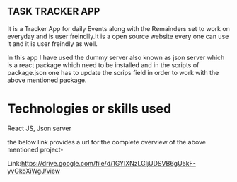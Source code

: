 ## TASK TRACKER APP
It is a Tracker App for daily Events along with the Remainders set to work on everyday and is user freindlly.It is a open source website every one can use it and it is user freindly as well.

In this app I have used the dummy server also known as json server which is a react package which need to be installed and in the scripts of package.json one has to update the scrips field in order to work with the above mentioned package.

# Technologies or skills used
React JS,
Json server

the below link provides a url for the complete overview of the above mentioned project-


Link:https://drive.google.com/file/d/1GYlXNzLGljUDSVB6gU5kF-yvGkoXiWgJ/view


